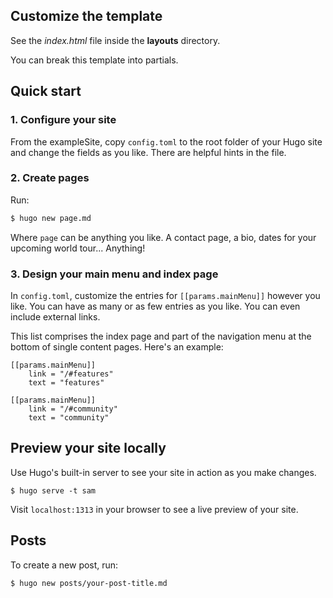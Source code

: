 ##  Customize the template
See the *index.html* file inside the **layouts** directory.

You can break this template into partials. 

## Quick start

### 1. Configure your site

From the exampleSite, copy `config.toml` to the root folder of your Hugo site and change the fields as you like. There are helpful hints in the file.

### 2. Create pages

Run:
```sh
$ hugo new page.md
```
Where `page` can be anything you like. A contact page, a bio, dates for your upcoming world tour... Anything!

### 3. Design your main menu and index page

In `config.toml`, customize the entries for `[[params.mainMenu]]` however you like. You can have as many or as few entries as you like. You can even include external links. 

This list comprises the index page and part of the navigation menu at the bottom of single content pages. Here's an example:

```
[[params.mainMenu]]
    link = "/#features"
    text = "features"

[[params.mainMenu]]
    link = "/#community"
    text = "community"
```

## Preview your site locally

Use Hugo's built-in server to see your site in action as you make changes.

```
$ hugo serve -t sam
```

Visit `localhost:1313` in your browser to see a live preview of your site.

## Posts

To create a new post, run:
```
$ hugo new posts/your-post-title.md
```